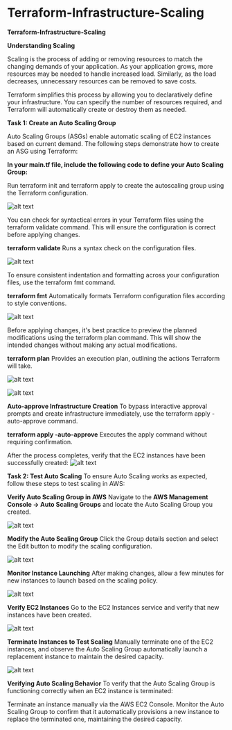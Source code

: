 # Terraform-Infrastructure-Scaling
**Terraform-Infrastructure-Scaling**

**Understanding Scaling**

Scaling is the process of adding or removing resources to match the changing demands of your application. As your application grows, more resources may be needed to handle increased load. Similarly, as the load decreases, unnecessary resources can be removed to save costs.

Terraform simplifies this process by allowing you to declaratively define your infrastructure. You can specify the number of resources required, and Terraform will automatically create or destroy them as needed.

**Task 1: Create an Auto Scaling Group**

Auto Scaling Groups (ASGs) enable automatic scaling of EC2 instances based on current demand. The following steps demonstrate how to create an ASG using Terraform:

**In your main.tf file, include the following code to define your Auto Scaling Group:**

Run terraform init and terraform apply to create the autoscaling group using the Terraform configuration.

![alt text](image.png) 

You can check for syntactical errors in your Terraform files using the terraform validate command. This will ensure the configuration is correct before applying changes.

**terraform validate**
Runs a syntax check on the configuration files.

![alt text](image-1.png)

To ensure consistent indentation and formatting across your configuration files, use the terraform fmt command.

**terraform fmt**
Automatically formats Terraform configuration files according to style conventions.

![alt text](image-2.png)

Before applying changes, it's best practice to preview the planned modifications using the terraform plan command. This will show the intended changes without making any actual modifications.

**terraform plan**
Provides an execution plan, outlining the actions Terraform will take.

![alt text](image-3.png)

![alt text](image-4.png)

**Auto-approve Infrastructure Creation**
To bypass interactive approval prompts and create infrastructure immediately, use the terraform apply -auto-approve command.

**terraform apply -auto-approve**
Executes the apply command without requiring confirmation.

After the process completes, verify that the EC2 instances have been successfully created:
![alt text](image-5.png)

**Task 2: Test Auto Scaling**
To ensure Auto Scaling works as expected, follow these steps to test scaling in AWS:

**Verify Auto Scaling Group in AWS**
Navigate to the **AWS Management Console → Auto Scaling Groups** and locate the Auto Scaling Group you created.

![alt text](image-6.png)

**Modify the Auto Scaling Group**
Click the Group details section and select the Edit button to modify the scaling configuration.

![alt text](image-7.png)

**Monitor Instance Launching**
After making changes, allow a few minutes for new instances to launch based on the scaling policy.

![alt text](image-8.png)

**Verify EC2 Instances**
Go to the EC2 Instances service and verify that new instances have been created.

![alt text](image-9.png)

**Terminate Instances to Test Scaling**
Manually terminate one of the EC2 instances, and observe the Auto Scaling Group automatically launch a replacement instance to maintain the desired capacity.

![alt text](image-10.png)

**Verifying Auto Scaling Behavior**
To verify that the Auto Scaling Group is functioning correctly when an EC2 instance is terminated:

Terminate an instance manually via the AWS EC2 Console.
Monitor the Auto Scaling Group to confirm that it automatically provisions a new instance to replace the terminated one, maintaining the desired capacity.